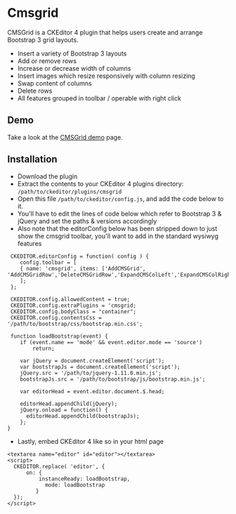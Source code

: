 # Cmsgrid
CMSGrid is a CKEditor 4 plugin that helps users create and arrange Bootstrap 3 grid layouts. 

* Insert a variety of Bootstrap 3 layouts
* Add or remove rows
* Increase or decrease width of columns
* Insert images which resize responsively with column resizing
* Swap content of columns
* Delete rows
* All features grouped in toolbar / operable with right click

## Demo

<p>Take a look at the <a href="http://cmsgrid.filestorage.club/" target="_blank">CMSGrid demo</a> page.</p>

## Installation

* Download the plugin
* Extract the contents to your CKEditor 4 plugins directory: `/path/to/ckeditor/plugins/cmsgrid`
* Open this file `/path/to/ckeditor/config.js`, and add the code below to it.
* You'll have to edit the lines of code below which refer to Bootstrap 3 & jQuery and set the paths & versions accordingly
* Also note that the editorConfig below has been stripped down to just show the cmsgrid toolbar, you'll want to add in the standard wysiwyg features

```
 CKEDITOR.editorConfig = function( config ) {
	config.toolbar = [
	{ name: 'cmsgrid', items: ['AddCMSGrid', 'AddCMSGridRow','DeleteCMSGridRow','ExpandCMSColLeft','ExpandCMSColRight','SwapCMSCols']}
	];
 };
 
 CKEDITOR.config.allowedContent = true;
 CKEDITOR.config.extraPlugins = 'cmsgrid;
 CKEDITOR.config.bodyClass = "container";
 CKEDITOR.config.contentsCss = '/path/to/bootstrap/css/bootstrap.min.css';
  
 function loadBootstrap(event) {
    if (event.name == 'mode' && event.editor.mode == 'source')
        return;

    var jQuery = document.createElement('script');
    var bootstrapJs = document.createElement('script');
    jQuery.src = '/path/to/jquery-1.11.0.min.js';
    bootstrapJs.src = '/path/to/bootstrap/js/bootstrap.min.js';

    var editorHead = event.editor.document.$.head;

    editorHead.appendChild(jQuery);
    jQuery.onload = function() {
      editorHead.appendChild(bootstrapJs);
    };
}

```

* Lastly, embed CKEditor 4 like so in your html page

```
<textarea name="editor" id="editor"></textarea>
<script>
  CKEDITOR.replace( 'editor', {
	  on: {
		  instanceReady: loadBootstrap,
			mode: loadBootstrap
		 }
  });
</script>
```



